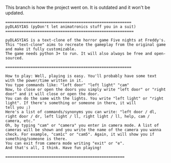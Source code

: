 This branch is how the project went on. It is outdated and it won't be updated.

    =======================================================
    pyDLASYIAS (pyDon't let animatronics stuff you in a suit)
    ========================================================
    
    pyDLASYIAS is a text-clone of the horror game Five nights at Freddy's.
    This "text-clone" aims to recreate the gameplay from the original game and make it fully customizable.
    The game needs python 3+ to run. It will also always be free and open-sourced.
    
    =======================================================
    
    How to play: Well, playing is easy. You'll probably have some text with the power/time written in it.
    You type commands like: "left door" "left light" "cam"
    Now, to close or open the doors you simply write "left door" or "right door" and it will close or open the door.
    You can do the same with the lights. You write "left light" or "right light". If there's something or someone in there, it will
    tell you ;)
    Here's a list of commands/synonyms you can write: "left door / dl, right door / dr, left light / ll, right light / ll, help, cam / camera, etc."
    Oh, by typing "cam" or "camera" you enter in camera mode. A list of cameras will be shown and you write the name of the camera you wanna check. For example, "cam1c" or "cam5". Again, it will show you if something/someone is there.
    You can exit from camera mode writing "exit" or "e".
    And that's all, I think. Have fun playing!
    
    ====================================================
